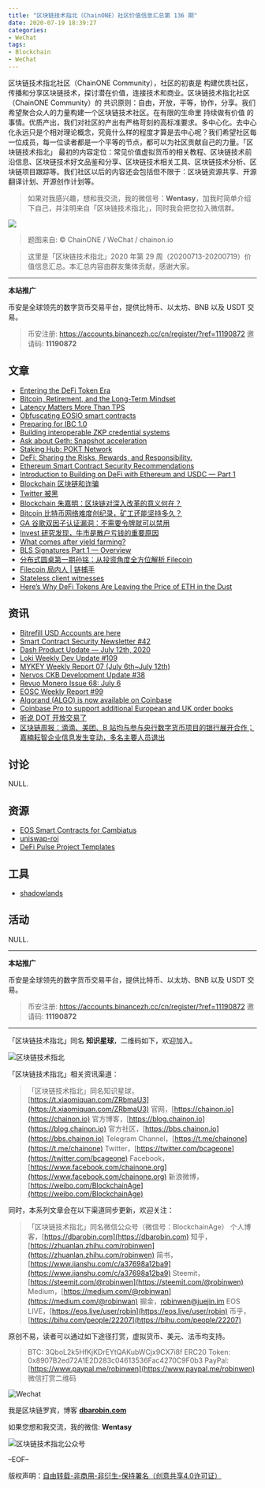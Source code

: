 ```yaml
---
title: "区块链技术指北（ChainONE）社区价值信息汇总第 136 期"
date: 2020-07-19 18:39:27
categories:
- WeChat
tags:
- Blockchain
- WeChat
---
```

区块链技术指北社区（ChainONE Community），社区的初衷是 构建优质社区，传播和分享区块链技术，探讨潜在价值，连接技术和商业。区块链技术指北社区（ChainONE Community）的 共识原则：自由，开放，平等，协作，分享。我们希望聚合众人的力量构建一个区块链技术社区。在有限的生命里 持续做有价值 的事情。优质产出，我们对社区的产出有严格苛刻的高标准要求。多中心化。去中心化永远只是个相对理论概念，究竟什么样的程度才算是去中心呢？我们希望社区每一位成员，每一位读者都是一个平等的节点，都可以为社区贡献自己的力量。「区块链技术指北」 最初的内容定位：常见价值虚拟货币的相关教程、区块链技术前沿信息、区块链技术好文品鉴和分享、区块链技术相关工具、区块链技术分析、区块链项目跟踪等。我们社区以后的内容还会包括但不限于：区块链资源共享、开源翻译计划、开源创作计划等。
<!-- more -->

> 如果对我感兴趣，想和我交流，我的微信号：**Wentasy**，加我时简单介绍下自己，并注明来自「区块链技术指北」，同时我会把您拉入微信群。

![](https://cdn.dbarobin.com/EFxCQjC.png)

> 题图来自: © ChainONE / WeChat / chainon.io

> 这里是「区块链技术指北」2020 年第 29 周（20200713-20200719）价值信息汇总。本汇总内容由群友集体贡献，感谢大家。

***

**本站推广**

币安是全球领先的数字货币交易平台，提供比特币、以太坊、BNB 以及 USDT 交易。

> 币安注册: https://accounts.binancezh.cc/cn/register/?ref=11190872
> 邀请码: **11190872**

## 文章

* [Entering the DeFi Token Era](https://bbs.chainon.io/d/5997)
* [Bitcoin, Retirement, and the Long-Term Mindset](https://bbs.chainon.io/d/5998)
* [Latency Matters More Than TPS](https://bbs.chainon.io/d/5999)
* [Obfuscating EOSIO smart contracts](https://bbs.chainon.io/d/6000)
* [Preparing for IBC 1.0](https://bbs.chainon.io/d/6002)
* [Building interoperable ZKP credential systems](https://bbs.chainon.io/d/6004)
* [Ask about Geth: Snapshot acceleration](https://bbs.chainon.io/d/6005)
* [Staking Hub: POKT Network](https://bbs.chainon.io/d/6006)
* [DeFi: Sharing the Risks, Rewards, and Responsibility.](https://bbs.chainon.io/d/6008)
* [Ethereum Smart Contract Security Recommendations](https://bbs.chainon.io/d/6012)
* [Introduction to Building on DeFi with Ethereum and USDC — Part 1](https://bbs.chainon.io/d/6014)
* [Blockchain 区块链和诈骗](https://bbs.chainon.io/d/6017)
* [Twitter 被黑](https://bbs.chainon.io/d/6019)
* [Blockchain 朱嘉明：区块链对深入改革的意义何在？](https://bbs.chainon.io/d/6020)
* [Bitcoin 比特币网络难度创纪录，矿工还能坚持多久？](https://bbs.chainon.io/d/6021)
* [GA 谷歌双因子认证漏洞：不需要令牌就可以禁用](https://bbs.chainon.io/d/6022)
* [Invest 研究发现，牛市是散户亏钱的重要原因](https://bbs.chainon.io/d/6028)
* [What comes after yield farming?](https://bbs.chainon.io/d/6029)
* [BLS Signatures Part 1 — Overview](https://bbs.chainon.io/d/6030)
* [分布式圆桌第一期孙铭：从投资角度全方位解析 Filecoin](https://bbs.chainon.io/d/6031)
* [Filecoin 局内人 | 链捕手](https://bbs.chainon.io/d/6032)
* [Stateless client witnesses](https://bbs.chainon.io/d/6033)
* [Here’s Why DeFi Tokens Are Leaving the Price of ETH in the Dust](https://bbs.chainon.io/d/6034)

## 资讯

* [Bitrefill USD Accounts are here](https://bbs.chainon.io/d/5996)
* [Smart Contract Security Newsletter #42](https://bbs.chainon.io/d/6001)
* [Dash Product Update — July 12th, 2020](https://bbs.chainon.io/d/6003)
* [Loki Weekly Dev Update #109](https://bbs.chainon.io/d/6007)
* [MYKEY Weekly Report 07 (July 6th~July 12th)](https://bbs.chainon.io/d/6009)
* [Nervos CKB Development Update #38](https://bbs.chainon.io/d/6010)
* [Revuo Monero Issue 68: July 6](https://bbs.chainon.io/d/6011)
* [EOSC Weekly Report #99](https://bbs.chainon.io/d/6013)
* [Algorand (ALGO) is now available on Coinbase](https://bbs.chainon.io/d/6015)
* [Coinbase Pro to support additional European and UK order books](https://bbs.chainon.io/d/6016)
* [听说 DOT 开放交易了](https://bbs.chainon.io/d/6018)
* [区块链周报：滴滴、美团、B 站均与参与央行数字货币项目的银行展开合作；嘉楠耘智企业信息发生变动，多名主要人员退出](https://bbs.chainon.io/d/6023)

## 讨论

NULL.

## 资源

* [EOS Smart Contracts for Cambiatus](https://bbs.chainon.io/d/6024)
* [uniswap-roi](https://bbs.chainon.io/d/6025)
* [DeFi Pulse Project Templates](https://bbs.chainon.io/d/6026)

## 工具

* [shadowlands](https://bbs.chainon.io/d/6027)

## 活动

NULL.

***

**本站推广**

币安是全球领先的数字货币交易平台，提供比特币、以太坊、BNB 以及 USDT 交易。

> 币安注册: https://accounts.binancezh.cc/cn/register/?ref=11190872
> 邀请码: **11190872**

***

「区块链技术指北」同名 **知识星球**，二维码如下，欢迎加入。

![区块链技术指北](https://cdn.dbarobin.com/3YzonTR.png)

「区块链技术指北」相关资讯渠道：

> 「区块链技术指北」同名知识星球，[https://t.xiaomiquan.com/ZRbmaU3](https://t.xiaomiquan.com/ZRbmaU3)
> 官网，[https://chainon.io](https://chainon.io)
> 官方博客，[https://blog.chainon.io](https://blog.chainon.io)
> 官方社区，[https://bbs.chainon.io](https://bbs.chainon.io)
> Telegram Channel，[https://t.me/chainone](https://t.me/chainone)
> Twitter，[https://twitter.com/bcageone](https://twitter.com/bcageone)
> Facebook，[https://www.facebook.com/chainone.org](https://www.facebook.com/chainone.org)
> 新浪微博，[https://weibo.com/BlockchainAge](https://weibo.com/BlockchainAge)

同时，本系列文章会在以下渠道同步更新，欢迎关注：

> 「区块链技术指北」同名微信公众号（微信号：BlockchainAge）
> 个人博客，[https://dbarobin.com](https://dbarobin.com)
> 知乎，[https://zhuanlan.zhihu.com/robinwen](https://zhuanlan.zhihu.com/robinwen)
> 简书，[https://www.jianshu.com/c/a37698a12ba9](https://www.jianshu.com/c/a37698a12ba9)
> Steemit，[https://steemit.com/@robinwen](https://steemit.com/@robinwen)
> Medium，[https://medium.com/@robinwan](https://medium.com/@robinwan)
> 掘金，[robinwen@juejin.im](https://juejin.im/user/5673ccae60b2260ee435f89a/posts)
> EOS LIVE，[https://eos.live/user/robin](https://eos.live/user/robin)
> 币乎，[https://bihu.com/people/22207](https://bihu.com/people/22207)

原创不易，读者可以通过如下途径打赏，虚拟货币、美元、法币均支持。

> BTC: 3QboL2k5HfKjKDrEYtQAKubWCjx9CX7i8f
> ERC20 Token: 0x8907B2ed72A1E2D283c04613536Fac4270C9F0b3
> PayPal: [https://www.paypal.me/robinwen](https://www.paypal.me/robinwen)
> 微信打赏二维码

![Wechat](https://cdn.dbarobin.com/SzoNl5b.jpg)

我是区块链罗宾，博客 **[dbarobin.com](https://dbarobin.com/)**

如果您想和我交流，我的微信: **Wentasy**

![区块链技术指北公众号](https://cdn.dbarobin.com/w0wignb.png)

–EOF–

版权声明：[自由转载-非商用-非衍生-保持署名（创意共享4.0许可证）](http://creativecommons.org/licenses/by-nc-nd/4.0/deed.zh)